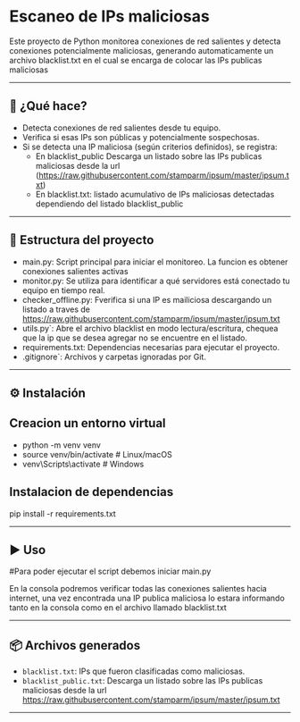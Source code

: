 # Escaneo de IPs maliciosas

Este proyecto de Python monitorea conexiones de red salientes y detecta conexiones potencialmente maliciosas, generando automaticamente un archivo blacklist.txt en el cual se encarga de colocar las IPs publicas maliciosas

---

## 🚀 ¿Qué hace?

- Detecta conexiones de red salientes desde tu equipo.
- Verifica si esas IPs son públicas y potencialmente sospechosas.
- Si se detecta una IP maliciosa (según criterios definidos), se registra:
  - En blacklist_public Descarga un listado sobre las IPs publicas maliciosas desde la url (https://raw.githubusercontent.com/stamparm/ipsum/master/ipsum.txt)
  - En blacklist.txt: listado acumulativo de IPs maliciosas detectadas dependiendo del listado blacklist_public

---

## 📁 Estructura del proyecto

- main.py: Script principal para iniciar el monitoreo. La funcion es obtener conexiones salientes activas
- monitor.py: Se utiliza para identificar a qué servidores está conectado tu equipo en tiempo real.
- checker_offline.py: Fverifica si una IP es mailiciosa descargando un listado a traves de https://raw.githubusercontent.com/stamparm/ipsum/master/ipsum.txt
- utils.py`: Abre el archivo blacklist en modo lectura/escritura, chequea que la ip que se desea agregar no se encuentre en el listado.
- requirements.txt: Dependencias necesarias para ejecutar el proyecto.
- .gitignore`: Archivos y carpetas ignoradas por Git.

---

## ⚙️ Instalación

## Creacion un entorno virtual

- python -m venv venv
- source venv/bin/activate  # Linux/macOS
- venv\Scripts\activate   # Windows

## Instalacion de dependencias

pip install -r requirements.txt

---

## ▶️ Uso

#Para poder ejecutar el script debemos iniciar main.py

En la consola podremos verificar todas las conexiones salientes hacia internet, una vez encontrada una IP publica maliciosa lo estara informando tanto en la consola como en el archivo llamado blacklist.txt


---

## 📦 Archivos generados

- `blacklist.txt`: IPs que fueron clasificadas como maliciosas.
- `blacklist_public.txt`: Descarga un listado sobre las IPs publicas maliciosas desde la url https://raw.githubusercontent.com/stamparm/ipsum/master/ipsum.txt

---

